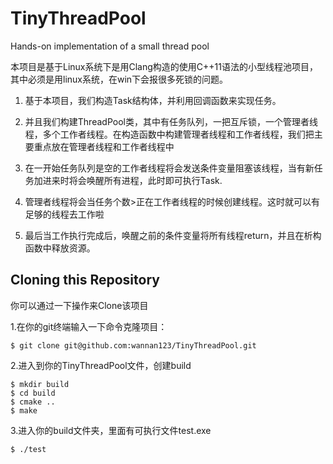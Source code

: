 # TinyThreadPool

Hands-on implementation of a small thread pool

本项目是基于Linux系统下是用Clang构造的使用C++11语法的小型线程池项目，其中必须是用linux系统，在win下会报很多死锁的问题。

1. 基于本项目，我们构造Task结构体，并利用回调函数来实现任务。

2. 并且我们构建ThreadPool类，其中有任务队列，一把互斥锁，一个管理者线程，多个工作者线程。在构造函数中构建管理者线程和工作者线程，我们把主要重点放在管理者线程和工作者线程中
3. 在一开始任务队列是空的工作者线程将会发送条件变量阻塞该线程，当有新任务加进来时将会唤醒所有进程，此时即可执行Task.
4. 管理者线程将会当任务个数>正在工作者线程的时候创建线程。这时就可以有足够的线程去工作啦
5. 最后当工作执行完成后，唤醒之前的条件变量将所有线程return，并且在析构函数中释放资源。

## Cloning this Repository

你可以通过一下操作来Clone该项目

1.在你的git终端输入一下命令克隆项目：

```
$ git clone git@github.com:wannan123/TinyThreadPool.git
```

2.进入到你的TinyThreadPool文件，创建build

```
$ mkdir build
$ cd build
$ cmake ..
$ make
```

3.进入你的build文件夹，里面有可执行文件test.exe

```
$ ./test
```

